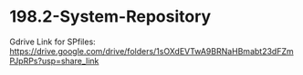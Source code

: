 # 198.2-System-Repository

Gdrive Link for SPfiles: https://drive.google.com/drive/folders/1sOXdEVTwA9BRNaHBmabt23dFZmPJpRPs?usp=share_link
